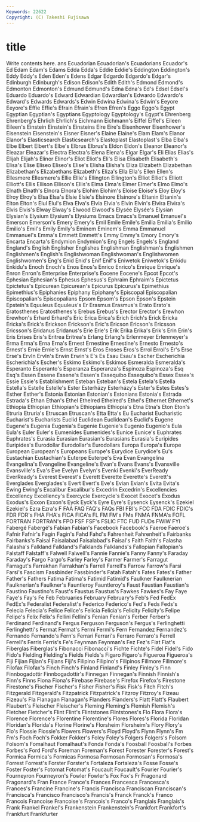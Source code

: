 ```yaml
---
Keywords: 22622 
Copyright: (C) Takeshi Fujisawa
---
```


# title

Write contents here.
ans Ecuadorian Ecuadorian's Ecuadorians Ecuador's Ed Edam Edam's
Edams Edda Edda's Eddie Eddie's Eddington Eddington's Eddy Eddy's Eden
Eden's Edens Edgar Edgardo Edgardo's Edgar's Edinburgh Edinburgh's Edison Edison's
Edith Edith's Edmond Edmond's Edmonton Edmonton's Edmund Edmund's Edna Edna's
Ed's Edsel Edsel's Eduardo Eduardo's Edward Edwardian Edwardian's Edwardo Edwardo's
Edward's Edwards Edwards's Edwin Edwina Edwina's Edwin's Eeyore Eeyore's Effie
Effie's Efrain Efrain's Efren Efren's Eggo Eggo's Egypt Egyptian Egyptian's
Egyptians Egyptology Egyptology's Egypt's Ehrenberg Ehrenberg's Ehrlich Ehrlich's Eichmann Eichmann's
Eiffel Eiffel's Eileen Eileen's Einstein Einstein's Einsteins Eire Eire's Eisenhower
Eisenhower's Eisenstein Eisenstein's Eisner Eisner's Elaine Elaine's Elam Elam's Elanor
Elanor's Elasticsearch Elasticsearch's Elastoplast Elastoplast's Elba Elba's Elbe Elbert Elbert's
Elbe's Elbrus Elbrus's Eldon Eldon's Eleanor Eleanor's Eleazar Eleazar's Electra
Electra's Elena Elena's Elgar Elgar's Eli Elias Elias's Elijah Elijah's
Elinor Elinor's Eliot Eliot's Eli's Elisa Elisabeth Elisabeth's Elisa's Elise
Eliseo Eliseo's Elise's Elisha Elisha's Eliza Elizabeth Elizabethan Elizabethan's Elizabethans
Elizabeth's Eliza's Ella Ella's Ellen Ellen's Ellesmere Ellesmere's Ellie Ellie's
Ellington Ellington's Elliot Elliot's Elliott Elliott's Ellis Ellison Ellison's Ellis's
Elma Elma's Elmer Elmer's Elmo Elmo's Elnath Elnath's Elnora Elnora's
Elohim Elohim's Eloise Eloise's Eloy Eloy's Elroy Elroy's Elsa Elsa's
Elsie Elsie's Elsinore Elsinore's Eltanin Eltanin's Elton Elton's Elul Elul's
Elva Elva's Elvia Elvia's Elvin Elvin's Elvira Elvira's Elvis Elvis's
Elway Elway's Elwood Elwood's Elysée Elysée's Elysian Elysian's Elysium Elysium's
Elysiums Emacs Emacs's Emanuel Emanuel's Emerson Emerson's Emery Emery's Emil
Emile Emile's Emilia Emilia's Emilio Emilio's Emil's Emily Emily's Eminem
Eminem's Emma Emmanuel Emmanuel's Emma's Emmett Emmett's Emmy Emmy's Emory
Emory's Encarta Encarta's Endymion Endymion's Eng Engels Engels's England England's
English Englisher Englishes Englishman Englishman's Englishmen Englishmen's English's Englishwoman Englishwoman's
Englishwomen Englishwomen's Eng's Enid Enid's Enif Enif's Eniwetok Eniwetok's Enkidu
Enkidu's Enoch Enoch's Enos Enos's Enrico Enrico's Enrique Enrique's Enron
Enron's Enterprise Enterprise's Eocene Eocene's Epcot Epcot's Ephesian Ephesian's Ephesus
Ephesus's Ephraim Ephraim's Epictetus Epictetus's Epicurean Epicurean's Epicurus Epicurus's Epimethius
Epimethius's Epiphanies Epiphany Epiphany's Episcopal Episcopalian Episcopalian's Episcopalians Epsom Epsom's
Epson Epson's Epstein Epstein's Equuleus Equuleus's Er Erasmus Erasmus's Erato
Erato's Eratosthenes Eratosthenes's Erebus Erebus's Erector Erector's Erewhon Erewhon's Erhard
Erhard's Eric Erica Erica's Erich Erich's Erick Ericka Ericka's Erick's
Erickson Erickson's Eric's Ericson Ericson's Ericsson Ericsson's Eridanus Eridanus's Erie
Erie's Erik Erika Erika's Erik's Erin Erin's Eris Erises Eris's
Eritrea Eritrea's Erlang Erlang's Erlenmeyer Erlenmeyer's Erma Erma's Erna Erna's
Ernest Ernestine Ernestine's Ernesto Ernesto's Ernest's Ernie Ernie's Ernst Ernst's
Eros Eroses Eros's Errol Errol's Er's Erse Erse's ErvIn ErvIn's
Erwin Erwin's E's Es Esau Esau's Escher Escherichia Escherichia's Escher's
Eskimo Eskimo's Eskimos Esmeralda Esmeralda's Esperanto Esperanto's Esperanza Esperanza's Espinoza
Espinoza's Esq Esq's Essen Essene Essene's Essen's Essequibo Essequibo's Essex
Essex's Essie Essie's Establishment Esteban Esteban's Estela Estela's Estella Estella's
Estelle Estelle's Ester Esterházy Esterházy's Ester's Estes Estes's Esther Esther's
Estonia Estonian Estonian's Estonians Estonia's Estrada Estrada's Ethan Ethan's Ethel
Ethelred Ethelred's Ethel's Ethernet Ethernet's Ethiopia Ethiopian Ethiopian's Ethiopians Ethiopia's
Etna Etna's Eton Eton's Etruria Etruria's Etruscan Etruscan's Etta Etta's
Eu Eucharist Eucharistic Eucharist's Eucharists Euclid Euclidean Euclidean's Euclid's Eugene
Eugene's Eugenia Eugenia's Eugenie Eugenie's Eugenio Eugenio's Eula Eula's Euler
Euler's Eumenides Eumenides's Eunice Eunice's Euphrates Euphrates's Eurasia Eurasian Eurasian's
Eurasians Eurasia's Euripides Euripides's Eurodollar Eurodollar's Eurodollars Europa Europa's Europe
European European's Europeans Europe's Eurydice Eurydice's Eu's Eustachian Eustachian's Euterpe
Euterpe's Eva Evan Evangelina Evangelina's Evangeline Evangeline's Evan's Evans Evans's
Evansville Evansville's Eva's Eve Evelyn Evelyn's Evenki Evenki's EverReady EverReady's
Everest Everest's Everett Everette Everette's Everett's Everglades Everglades's Evert Evert's
Eve's Evian Evian's Evita Evita's Ewing Ewing's Excalibur Excalibur's Excedrin
Excedrin's Excellencies Excellency Excellency's Exercycle Exercycle's Exocet Exocet's Exodus Exodus's
Exxon Exxon's Eyck Eyck's Eyre Eyre's Eysenck Eysenck's Ezekiel Ezekiel's
Ezra Ezra's F FAA FAQ FAQ's FAQs FBI FBI's FCC
FDA FDIC FDIC's FDR FDR's FHA FHA's FICA FICA's FL
FM FM's FMs FNMA FNMA's FOFL FORTRAN FORTRAN's FPO FSF
FSF's FSLIC FTC FUD FUDs FWIW FYI Fabergé Fabergé's Fabian
Fabian's Facebook Facebook's Faeroe Faeroe's Fafnir Fafnir's Fagin Fagin's Fahd
Fahd's Fahrenheit Fahrenheit's Fairbanks Fairbanks's Faisal Faisalabad Faisalabad's Faisal's Faith
Faith's Falasha Falasha's Falkland Falkland's Falklands Falklands's Fallopian Fallopian's Falstaff
Falstaff's Falwell Falwell's Fannie Fannie's Fanny Fanny's Faraday Faraday's Fargo
Fargo's Farley Farley's Farmer Farmer's Farragut Farragut's Farrakhan Farrakhan's Farrell
Farrell's Farrow Farrow's Farsi Farsi's Fascism Fassbinder Fassbinder's Fatah Fatah's
Fates Fates's Father Father's Fathers Fatima Fatima's Fatimid Fatimid's Faulkner
Faulknerian Faulknerian's Faulkner's Fauntleroy Fauntleroy's Faust Faustian Faustian's Faustino Faustino's
Faust's Faustus Faustus's Fawkes Fawkes's Fay Faye Faye's Fay's Fe
Feb Februaries February February's Feb's Fed FedEx FedEx's Federalist Federalist's
Federico Federico's Fed's Feds Feds's Felecia Felecia's Felice Felice's Felicia
Felicia's Felicity Felicity's Felipe Felipe's Felix Felix's Fellini Fellini's Fenian
Fenian's Ferber Ferber's Ferdinand Ferdinand's Fergus Ferguson Ferguson's Fergus's Ferlinghetti
Ferlinghetti's Fermat Fermat's Fermi Fermi's Fern Fernandez Fernandez's Fernando Fernando's
Fern's Ferrari Ferrari's Ferraro Ferraro's Ferrell Ferrell's Ferris Ferris's Fe's
Feynman Feynman's Fez Fez's Fiat Fiat's Fiberglas Fiberglas's Fibonacci Fibonacci's
Fichte Fichte's Fidel Fidel's Fido Fido's Fielding Fielding's Fields Fields's
Figaro Figaro's Figueroa Figueroa's Fiji Fijian Fijian's Fijians Fiji's Filipino
Filipino's Filipinos Fillmore Fillmore's Filofax Filofax's Finch Finch's Finland Finland's
Finley Finley's Finn Finnbogadottir Finnbogadottir's Finnegan Finnegan's Finnish Finnish's Finn's
Finns Fiona Fiona's Firebase Firebase's Firefox Firefox's Firestone Firestone's Fischer
Fischer's Fisher Fisher's Fisk Fisk's Fitch Fitch's Fitzgerald Fitzgerald's Fitzpatrick
Fitzpatrick's Fitzroy Fitzroy's Fizeau Fizeau's Fla Flanagan Flanagan's Flanders Flanders's
Flatt Flatt's Flaubert Flaubert's Fleischer Fleischer's Fleming Fleming's Flemish Flemish's
Fletcher Fletcher's Flint Flint's Flintstones Flintstones's Flo Flora Flora's Florence
Florence's Florentine Florentine's Flores Flores's Florida Floridan Floridan's Florida's Florine
Florine's Florsheim Florsheim's Flory Flory's Flo's Flossie Flossie's Flowers Flowers's
Floyd Floyd's Flynn Flynn's Fm Fm's Foch Foch's Fokker Fokker's
Foley Foley's Folgers Folgers's Folsom Folsom's Fomalhaut Fomalhaut's Fonda Fonda's
Foosball Foosball's Forbes Forbes's Ford Ford's Foreman Foreman's Forest Forester
Forester's Forest's Formica Formica's Formicas Formosa Formosan Formosan's Formosa's Forrest
Forrest's Forster Forster's Fortaleza Fortaleza's Fosse Fosse's Foster Foster's Fotomat
Fotomat's Foucault Foucault's Fourier Fourier's Fourneyron Fourneyron's Fowler Fowler's Fox
Fox's Fr Fragonard Fragonard's Fran France France's Frances Francesca Francesca's
Frances's Francine Francine's Francis Francisca Franciscan Franciscan's Francisca's Francisco Francisco's
Francis's Franck Franck's Franco Francois Francoise Francoise's Francois's Franco's Franglais
Franglais's Frank Frankel Frankel's Frankenstein Frankenstein's Frankfort Frankfort's Frankfurt Frankfurter
